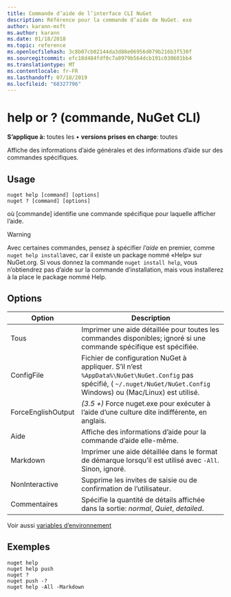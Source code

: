 ```yaml
---
title: Commande d’aide de l’interface CLI NuGet
description: Référence pour la commande d’aide de NuGet. exe
author: karann-msft
ms.author: karann
ms.date: 01/18/2018
ms.topic: reference
ms.openlocfilehash: 3c8b07cb02144da3d88e06956d079b216b3f530f
ms.sourcegitcommit: efc18d484fdf0c7a8979b564dcb191c030601bb4
ms.translationtype: MT
ms.contentlocale: fr-FR
ms.lasthandoff: 07/18/2019
ms.locfileid: "68327796"
---
```

# <a name="help-or--command-nuget-cli"></a>help or ? (commande, NuGet CLI)

**S’applique à:** toutes les &bullet; **versions prises en charge**: toutes

Affiche des informations d’aide générales et des informations d’aide sur des commandes spécifiques.

## <a name="usage"></a>Usage

```cli
nuget help [command] [options]
nuget ? [command] [options]
```

où [commande] identifie une commande spécifique pour laquelle afficher l’aide.

> [!Warning]
> Avec certaines commandes, pensez à spécifier *l’aide* en premier, comme `nuget help install`avec, car il existe un package nommé «Help» sur NuGet.org. Si vous donnez la commande `nuget install help`, vous n’obtiendrez pas d’aide sur la commande d’installation, mais vous installerez à la place le package nommé Help.

## <a name="options"></a>Options

| Option | Description |
| --- | --- |
| Tous | Imprimer une aide détaillée pour toutes les commandes disponibles; ignoré si une commande spécifique est spécifiée. |
| ConfigFile | Fichier de configuration NuGet à appliquer. S’il n’est `%AppData%\NuGet\NuGet.Config` pas spécifié, ( `~/.nuget/NuGet/NuGet.Config` Windows) ou (Mac/Linux) est utilisé.|
| ForceEnglishOutput | *(3.5 +)* Force nuget.exe pour exécuter à l’aide d’une culture dite indifférente, en anglais. |
| Aide | Affiche des informations d’aide pour la commande d’aide elle-même. |
| Markdown | Imprimer une aide détaillée dans le format de démarque lorsqu’il est utilisé avec `-All`. Sinon, ignoré. |
| NonInteractive | Supprime les invites de saisie ou de confirmation de l’utilisateur. |
| Commentaires | Spécifie la quantité de détails affichée dans la sortie: *normal*, *Quiet*, *detailed*. |

Voir aussi [variables d’environnement](cli-ref-environment-variables.md)

## <a name="examples"></a>Exemples

```cli
nuget help
nuget help push
nuget ?
nuget push -?
nuget help -All -Markdown
```
